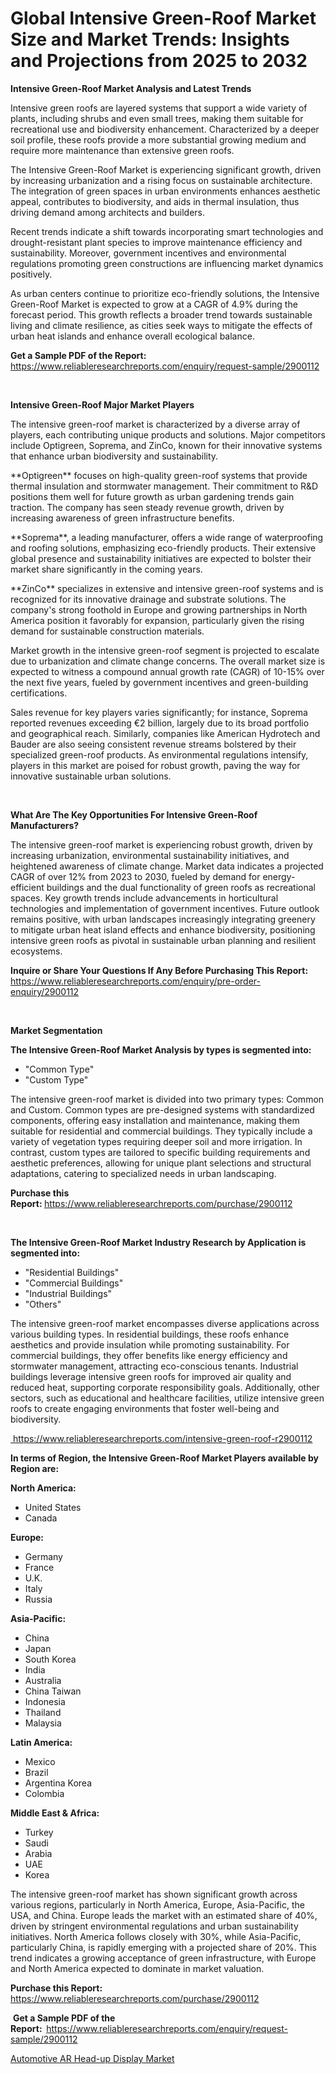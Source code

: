<p><h1>Global Intensive Green-Roof Market Size and Market Trends: Insights and Projections from 2025 to 2032</h1></p><p><strong>Intensive Green-Roof Market Analysis and Latest Trends</strong></p>
<p><p>Intensive green roofs are layered systems that support a wide variety of plants, including shrubs and even small trees, making them suitable for recreational use and biodiversity enhancement. Characterized by a deeper soil profile, these roofs provide a more substantial growing medium and require more maintenance than extensive green roofs.</p><p>The Intensive Green-Roof Market is experiencing significant growth, driven by increasing urbanization and a rising focus on sustainable architecture. The integration of green spaces in urban environments enhances aesthetic appeal, contributes to biodiversity, and aids in thermal insulation, thus driving demand among architects and builders.</p><p>Recent trends indicate a shift towards incorporating smart technologies and drought-resistant plant species to improve maintenance efficiency and sustainability. Moreover, government incentives and environmental regulations promoting green constructions are influencing market dynamics positively. </p><p>As urban centers continue to prioritize eco-friendly solutions, the Intensive Green-Roof Market is expected to grow at a CAGR of 4.9% during the forecast period. This growth reflects a broader trend towards sustainable living and climate resilience, as cities seek ways to mitigate the effects of urban heat islands and enhance overall ecological balance.</p></p>
<p><strong>Get a Sample PDF of the Report:&nbsp;</strong> <a href="https://www.reliableresearchreports.com/enquiry/request-sample/2900112?utm_campaign=3585&utm_medium=2&utm_source=Github&utm_content=ia&utm_term=16032025&utm_id=intensive-green-roof">https://www.reliableresearchreports.com/enquiry/request-sample/2900112</a></p>
<p>&nbsp;</p>
<p><strong>Intensive Green-Roof Major Market Players</strong></p>
<p><p>The intensive green-roof market is characterized by a diverse array of players, each contributing unique products and solutions. Major competitors include Optigreen, Soprema, and ZinCo, known for their innovative systems that enhance urban biodiversity and sustainability.</p><p>**Optigreen** focuses on high-quality green-roof systems that provide thermal insulation and stormwater management. Their commitment to R&D positions them well for future growth as urban gardening trends gain traction. The company has seen steady revenue growth, driven by increasing awareness of green infrastructure benefits.</p><p>**Soprema**, a leading manufacturer, offers a wide range of waterproofing and roofing solutions, emphasizing eco-friendly products. Their extensive global presence and sustainability initiatives are expected to bolster their market share significantly in the coming years.</p><p>**ZinCo** specializes in extensive and intensive green-roof systems and is recognized for its innovative drainage and substrate solutions. The company's strong foothold in Europe and growing partnerships in North America position it favorably for expansion, particularly given the rising demand for sustainable construction materials.</p><p>Market growth in the intensive green-roof segment is projected to escalate due to urbanization and climate change concerns. The overall market size is expected to witness a compound annual growth rate (CAGR) of 10-15% over the next five years, fueled by government incentives and green-building certifications.</p><p>Sales revenue for key players varies significantly; for instance, Soprema reported revenues exceeding €2 billion, largely due to its broad portfolio and geographical reach. Similarly, companies like American Hydrotech and Bauder are also seeing consistent revenue streams bolstered by their specialized green-roof products. As environmental regulations intensify, players in this market are poised for robust growth, paving the way for innovative sustainable urban solutions.</p></p>
<p>&nbsp;</p>
<p><strong>What Are The Key Opportunities For Intensive Green-Roof Manufacturers?</strong></p>
<p><p>The intensive green-roof market is experiencing robust growth, driven by increasing urbanization, environmental sustainability initiatives, and heightened awareness of climate change. Market data indicates a projected CAGR of over 12% from 2023 to 2030, fueled by demand for energy-efficient buildings and the dual functionality of green roofs as recreational spaces. Key growth trends include advancements in horticultural technologies and implementation of government incentives. Future outlook remains positive, with urban landscapes increasingly integrating greenery to mitigate urban heat island effects and enhance biodiversity, positioning intensive green roofs as pivotal in sustainable urban planning and resilient ecosystems.</p></p>
<p><strong>Inquire or Share Your Questions If Any Before Purchasing This Report:</strong> <a href="https://www.reliableresearchreports.com/enquiry/pre-order-enquiry/2900112?utm_campaign=3585&utm_medium=2&utm_source=Github&utm_content=ia&utm_term=16032025&utm_id=intensive-green-roof">https://www.reliableresearchreports.com/enquiry/pre-order-enquiry/2900112</a></p>
<p>&nbsp;</p>
<p><strong>Market Segmentation</strong></p>
<p><strong>The Intensive Green-Roof Market Analysis by types is segmented into:</strong></p>
<p><ul><li>"Common Type"</li><li>"Custom Type"</li></ul></p>
<p><p>The intensive green-roof market is divided into two primary types: Common and Custom. Common types are pre-designed systems with standardized components, offering easy installation and maintenance, making them suitable for residential and commercial buildings. They typically include a variety of vegetation types requiring deeper soil and more irrigation. In contrast, custom types are tailored to specific building requirements and aesthetic preferences, allowing for unique plant selections and structural adaptations, catering to specialized needs in urban landscaping.</p></p>
<p><strong>Purchase this Report:&nbsp;</strong><a href="https://www.reliableresearchreports.com/purchase/2900112?utm_campaign=3585&utm_medium=2&utm_source=Github&utm_content=ia&utm_term=16032025&utm_id=intensive-green-roof">https://www.reliableresearchreports.com/purchase/2900112</a></p>
<p>&nbsp;</p>
<p><strong>The Intensive Green-Roof Market Industry Research by Application is segmented into:</strong></p>
<p><ul><li>"Residential Buildings"</li><li>"Commercial Buildings"</li><li>"Industrial Buildings"</li><li>"Others"</li></ul></p>
<p><p>The intensive green-roof market encompasses diverse applications across various building types. In residential buildings, these roofs enhance aesthetics and provide insulation while promoting sustainability. For commercial buildings, they offer benefits like energy efficiency and stormwater management, attracting eco-conscious tenants. Industrial buildings leverage intensive green roofs for improved air quality and reduced heat, supporting corporate responsibility goals. Additionally, other sectors, such as educational and healthcare facilities, utilize intensive green roofs to create engaging environments that foster well-being and biodiversity.</p></p>
<p><a href="https://www.reliableresearchreports.com/intensive-green-roof-r2900112?utm_campaign=3585&utm_medium=2&utm_source=Github&utm_content=ia&utm_term=16032025&utm_id=intensive-green-roof">&nbsp;https://www.reliableresearchreports.com/intensive-green-roof-r2900112</a></p>
<p><strong>In terms of Region, the Intensive Green-Roof Market Players available by Region are:</strong></p>
<p>
    <p> <strong> North America: </strong>
        <ul>
            <li>United States</li>
            <li>Canada</li>
        </ul>
        </p> 
    <p> <strong> Europe: </strong>
        <ul>
            <li>Germany</li>
            <li>France</li>
            <li>U.K.</li>
            <li>Italy</li>
            <li>Russia</li>
        </ul>
        </p> 
    <p> <strong> Asia-Pacific: </strong>
        <ul>
            <li>China</li>
            <li>Japan</li>
            <li>South Korea</li>
            <li>India</li>
            <li>Australia</li>
            <li>China Taiwan</li>
            <li>Indonesia</li>
            <li>Thailand</li>
            <li>Malaysia</li>
        </ul>
        </p> 
    <p> <strong> Latin America: </strong>
        <ul>
            <li>Mexico</li>
            <li>Brazil</li>
            <li>Argentina Korea</li>
            <li>Colombia</li>
        </ul>
        </p> 
    <p> <strong> Middle East & Africa: </strong>
        <ul>
            <li>Turkey</li>
            <li>Saudi</li>
            <li>Arabia</li>
            <li>UAE</li>
            <li>Korea</li>
        </ul>
    </p>
    </p>
<p><p>The intensive green-roof market has shown significant growth across various regions, particularly in North America, Europe, Asia-Pacific, the USA, and China. Europe leads the market with an estimated share of 40%, driven by stringent environmental regulations and urban sustainability initiatives. North America follows closely with 30%, while Asia-Pacific, particularly China, is rapidly emerging with a projected share of 20%. This trend indicates a growing acceptance of green infrastructure, with Europe and North America expected to dominate in market valuation.</p></p>
<p><strong>Purchase this Report: </strong><a href="https://www.reliableresearchreports.com/purchase/2900112?utm_campaign=3585&utm_medium=2&utm_source=Github&utm_content=ia&utm_term=16032025&utm_id=intensive-green-roof">https://www.reliableresearchreports.com/purchase/2900112</a></p>
<p>&nbsp;<strong>Get a Sample PDF of the Report:&nbsp;&nbsp;</strong><a href="https://www.reliableresearchreports.com/enquiry/request-sample/2900112?utm_campaign=3585&utm_medium=2&utm_source=Github&utm_content=ia&utm_term=16032025&utm_id=intensive-green-roof">https://www.reliableresearchreports.com/enquiry/request-sample/2900112</a></p>
<p><strong></strong></p>
<p><p><a href="https://github.com/kolffmaris58/Market-Research-Report-List-1/blob/main/automotive-ar-head-up-display-market.md?utm_campaign=3585&utm_medium=2&utm_source=Github&utm_content=ia&utm_term=16032025&utm_id=intensive-green-roof">Automotive AR Head-up Display Market</a></p></p>